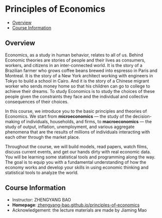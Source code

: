 # Principles of Economics

<!-- TOC depthFrom:2 depthTo:6 withLinks:1 updateOnSave:1 orderedList:0 -->

- [Overview](#overview)
- [Course Information](#course-information)

<!-- /TOC -->

## Overview

Economics, as a study in human behavior, relates to all of us. Behind Economic theories are stories of people and their lives as consumers, workers, and citizens in an inter-connected world. It is the story of a Brazilian farmer who grows coffee beans brewed into espresso in Paris and Montreal. It is the story of a New York architect working with engineers in Tokyo to build a school in Cairo. And it is the story of a Chinese migrant worker who sends money home so that his children can go to college to achieve their dreams. To study Economics is to study the choices of these people given the constraints they face and the individual and collective consequences of their choices.

In this course, we introduce you to the basic principles and theories of Economics. We start from **microeconomics** &mdash; the study of the decision-making of individuals, households, and firms, to **macroeconomics** &mdash; the study of output, inflation, unemployment, and various aggregate phenomena that are the results of millions of individuals interacting with each other through the market place.

Throughout the course, we will build models, read papers, watch films, discuss current events, and get our hands dirty with real economic data. You will be learning some statistical tools and programming along the way. The goal is to equip you with a fundamental understanding of how the economy works and develop your skills in using economic thinking and statistical tools to analyze the world.

## Course Information

- Instructor: ZHENGYANG BAO
- **Homepage**: [zhengyang-bao.github.io/principles-of-economics](http://zhengyangbao.github.io/principles-of-economics)
- Acknowledgement: the lecture materials are made by Jiaming Mao
